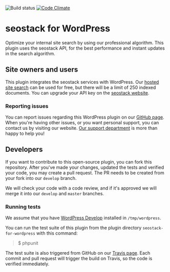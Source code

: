

![Build status](https://api.travis-ci.org/seostack/seostack-for-wordpress.svg?branch=master)
[![Code Climate](https://codeclimate.com/github/seostack/seostack-for-wordpress/badges/gpa.svg)](https://codeclimate.com/github/seostack/seostack-for-wordpress)


# seostack for WordPress
Optimize your internal site search by using our professional algorithm. This plugin uses the seostack API, for the best performance and instant updates in the search algorithm.

## Site owners and users
This plugin integrates the seostack services with WordPress. Our [hosted site search](https://seostack.io/hosted-site-search/) can be used for free, but there will be a limit of 250 indexed documents. You can upgrade your API key on the [seostack website](https://seostack.io/hosted-site-search/).

### Reporting issues
You can report issues regarding this WordPress plugin on our [GitHub page](https://github.com/seostack/seostack-for-wordpress/). When you're having other issues, or you want personal support, you can contact us by visiting our website. [Our support department](https://seostack.io/support/) is more than happy to help you!

## Developers
If you want to contribute to this open-source plugin, you can fork this repository. After you've made your changes, updated the tests and verified your code, you may create a pull request. The PR needs to be created from your fork into our ``develop`` branch. 

We will check your code with a code review, and if it's approved we will merge it into our ``develop`` and ``master`` branches.
 
### Running tests
We assume that you have [WordPress Develop](https://github.com/WordPress/wordpress-develop) installed in ``/tmp/wordpress``. 

You can run the test suite of this plugin from the plugin directory ``seostack-for-wordpress`` with this command:
 
 > $ phpunit
 
 The test suite is also triggered from GitHub on our [Travis page](https://travis-ci.org/seostack/seostack-for-wordpress). Each commit and pull request will trigger the build on Travis, so the code is verified immediately.